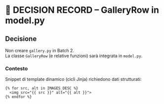 # 📄 DECISION RECORD – GalleryRow in model.py

## Decisione
Non creare `gallery.py` in Batch 2.  
La classe `GalleryRow` (e relative funzioni) sarà integrata in `model.py`.

### Contesto
Snippet di template dinamico (cicli Jinja) richiedono dati strutturati:
```jinja
{% for src, alt in IMAGES_DESC %}
  <img src="{{ src }}" alt="{{ alt }}">
{% endfor %}

